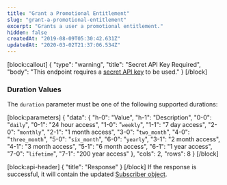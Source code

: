 ```yaml
---
title: "Grant a Promotional Entitlement"
slug: "grant-a-promotional-entitlement"
excerpt: "Grants a user a promotional entitlement."
hidden: false
createdAt: "2019-08-09T05:30:42.631Z"
updatedAt: "2020-03-02T21:37:06.534Z"
---
```

[block:callout]
{
  "type": "warning",
  "title": "Secret API Key Required",
  "body": "This endpoint requires a [secret API key](doc:authentication) to be used."
}
[/block]
### Duration Values
The `duration` parameter must be one of the following supported durations:

[block:parameters]
{
  "data": {
    "h-0": "Value",
    "h-1": "Description",
    "0-0": "`daily`",
    "0-1": "24 hour access",
    "1-0": "`weekly`",
    "1-1": "7 day access",
    "2-0": "`monthly`",
    "2-1": "1 month access",
    "3-0": "`two_month`",
    "4-0": "`three_month`",
    "5-0": "`six_month`",
    "6-0": "`yearly`",
    "3-1": "2 month access",
    "4-1": "3 month access",
    "5-1": "6 month access",
    "6-1": "1 year access",
    "7-0": "`lifetime`",
    "7-1": "200 year access"
  },
  "cols": 2,
  "rows": 8
}
[/block]

[block:api-header]
{
  "title": "Response"
}
[/block]
If the response is successful, it will contain the updated [Subscriber object](https://docs.revenuecat.com/reference#section-the-subscriber-object-).